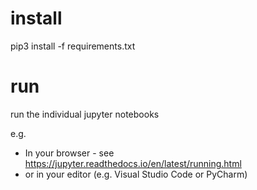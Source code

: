 # install

pip3 install -f requirements.txt

# run

run the individual jupyter notebooks 

e.g.
- In your browser - see https://jupyter.readthedocs.io/en/latest/running.html
- or in your editor (e.g. Visual Studio Code or PyCharm)